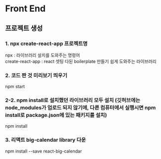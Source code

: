 # Front End

## 프로젝트 생성
### 1. npx create-react-app 프로젝트명    
npx : 라이브러리 설치를 도와주는 명령어    
create-react-app : react 셋팅 다된 boilerplate 만들기 쉽게 도와주는 라이브러리

### 2. 코드 짠 것 미리보기 띄우기   
npm start

### 2-2. npm install로 설치했던 라이브러리 모두 설치 (깃허브에는 node_modules가 업로드 되지 않기에, 다른 컴퓨터에서 실행시면 npm install로 package.json에 있는 패키지를 설치)
npm install

### 3. 리액트 big-calendar library 다운     
npm install --save react-big-calendar
